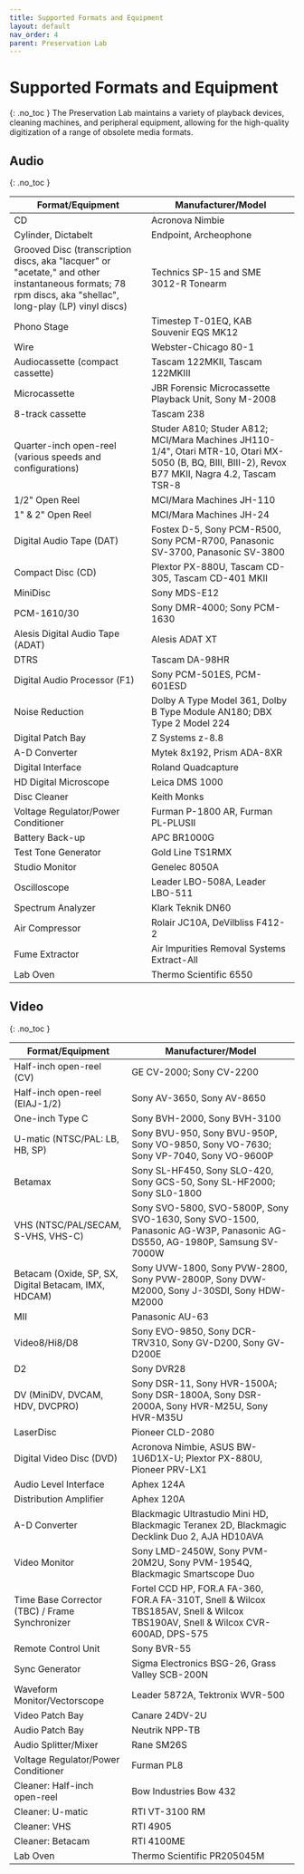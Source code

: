 ```yaml
---
title: Supported Formats and Equipment
layout: default
nav_order: 4
parent: Preservation Lab
---
```



# Supported Formats and Equipment
{: .no_toc }
The Preservation Lab maintains a variety of playback devices, cleaning machines, and peripheral equipment, allowing for the high-quality digitization of a range of obsolete media formats.

## Audio
{: .no_toc }

| **Format/Equipment** | **Manufacturer/Model** |
|   -----          |     -----      |  
|   CD      |  Acronova Nimbie |
|   Cylinder, Dictabelt      |  Endpoint, Archeophone |
|   Grooved Disc (transcription discs, aka "lacquer" or "acetate," and other instantaneous formats; 78 rpm discs, aka "shellac", long-play (LP) vinyl discs)      |  Technics SP-15 and SME 3012-R Tonearm |
|   Phono Stage      |  Timestep T-01EQ, KAB Souvenir EQS MK12 |
|   Wire      |  Webster-Chicago 80-1 |
|   Audiocassette (compact cassette)     |  Tascam 122MKII, Tascam 122MKIII |
|   Microcassette      |  JBR Forensic Microcassette Playback Unit, Sony M-2008 |
| 8-track cassette    | Tascam 238  |
|   Quarter-inch open-reel (various speeds and configurations)     |  Studer A810; Studer A812; MCI/Mara Machines JH110-1/4", Otari MTR-10, Otari MX-5050 (B, BQ, BIII, BIII-2), Revox B77 MKII, Nagra 4.2, Tascam TSR-8 |
|   1/2" Open Reel      |  MCI/Mara Machines JH-110 |
|   1" & 2" Open Reel      |  MCI/Mara Machines JH-24 |
|   Digital Audio Tape (DAT)      |  Fostex D-5, Sony PCM-R500, Sony PCM-R700, Panasonic SV-3700, Panasonic SV-3800 |
|   Compact Disc (CD)      |  Plextor PX-880U, Tascam CD-305, Tascam CD-401 MKII |
|   MiniDisc     |  Sony MDS-E12 |
|  PCM-1610/30     |  Sony DMR-4000; Sony PCM-1630 |
|   Alesis Digital Audio Tape (ADAT)     |  Alesis ADAT XT |
|   DTRS     |  Tascam DA-98HR |
|   Digital Audio Processor (F1)      |  Sony PCM-501ES, PCM-601ESD |
|   Noise Reduction      |  Dolby A Type Model 361, Dolby B Type Module AN180; DBX Type 2 Model 224 |
|   Digital Patch Bay      |  Z Systems z-8.8 |
|   A-D Converter      |  Mytek 8x192, Prism ADA-8XR |
|   Digital Interface     |  Roland Quadcapture |
|   HD Digital Microscope      |  Leica DMS 1000 |
|   Disc Cleaner      |  Keith Monks |
|   Voltage Regulator/Power Conditioner      |  Furman P-1800 AR, Furman PL-PLUSII |
|   Battery Back-up      |  APC BR1000G |
|   Test Tone Generator      |  Gold Line TS1RMX |
|   Studio Monitor      |  Genelec 8050A |
|   Oscilloscope      |  Leader LBO-508A, Leader LBO-511 |
|   Spectrum Analyzer      |  Klark Teknik DN60 |
|   Air Compressor      |  Rolair JC10A, DeVilbliss F412-2 |
|   Fume Extractor      |  Air Impurities Removal Systems Extract-All |
|   Lab Oven      |  Thermo Scientific 6550 |

## Video
{: .no_toc }

| **Format/Equipment** | **Manufacturer/Model** |
|   -----          |     -----      |  
|   Half-inch open-reel (CV)    |  GE CV-2000; Sony CV-2200 |
|   Half-inch open-reel (EIAJ-1/2)      |  Sony AV-3650, Sony AV-8650 |
|   One-inch Type C      | Sony BVH-2000, Sony BVH-3100 |
|   U-matic (NTSC/PAL: LB, HB, SP)      |  Sony BVU-950, Sony BVU-950P, Sony VO-9850, Sony VO-7630; Sony VP-7040, Sony VO-9600P |
|   Betamax      |  Sony SL-HF450, Sony SLO-420, Sony GCS-50, Sony SL-HF2000; Sony SL0-1800 |
|   VHS (NTSC/PAL/SECAM, S-VHS, VHS-C)      |  Sony SVO-5800, SVO-5800P, Sony SVO-1630, Sony SVO-1500, Panasonic AG-W3P, Panasonic AG-DS550, AG-1980P, Samsung SV-7000W |
|   Betacam (Oxide, SP, SX, Digital Betacam, IMX, HDCAM)      |  Sony UVW-1800, Sony PVW-2800, Sony PVW-2800P, Sony DVW-M2000, Sony J-30SDI, Sony HDW-M2000 |
|   MII      |  Panasonic AU-63 |
|   Video8/Hi8/D8      |  Sony EVO-9850, Sony DCR-TRV310, Sony GV-D200, Sony GV-D200E |
|   D2      |  Sony DVR28 |
|   DV (MiniDV, DVCAM, HDV, DVCPRO)      |  Sony DSR-11, Sony HVR-1500A; Sony DSR-1800A, Sony DSR-2000A, Sony HVR-M25U, Sony HVR-M35U |
|   LaserDisc      |  Pioneer CLD-2080 |
|   Digital Video Disc (DVD)      |  Acronova Nimbie, ASUS BW-1U6D1X-U; Plextor PX-880U, Pioneer PRV-LX1 |
|   Audio Level Interface      |  Aphex 124A |
|   Distribution Amplifier      |  Aphex 120A |
|   A-D Converter      |  Blackmagic Ultrastudio Mini HD, Blackmagic Teranex 2D, Blackmagic Decklink Duo 2, AJA HD10AVA |
|   Video Monitor      |  Sony LMD-2450W, Sony PVM-20M2U, Sony PVM-1954Q, Blackmagic Smartscope Duo |
|   Time Base Corrector (TBC) / Frame Synchronizer      |  Fortel CCD HP, FOR.A FA-360, FOR.A FA-310T, Snell & Wilcox TBS185AV, Snell & Wilcox TBS190AV, Snell & Wilcox CVR-600AD, DPS-575 |
|   Remote Control Unit      |  Sony BVR-55 |
|   Sync Generator      |  Sigma Electronics BSG-26, Grass Valley SCB-200N |
|   Waveform Monitor/Vectorscope     |  Leader 5872A, Tektronix WVR-500|
|   Video Patch Bay      |  Canare 24DV-2U |
|   Audio Patch Bay      |  Neutrik NPP-TB |
|   Audio Splitter/Mixer      |  Rane SM26S |
|   Voltage Regulator/Power Conditioner      |  Furman PL8 |
|   Cleaner: Half-inch open-reel   |  Bow Industries Bow 432 |
|   Cleaner: U-matic      |  RTI VT-3100 RM |
|   Cleaner: VHS      |  RTI 4905 |
|   Cleaner: Betacam      |  RTI 4100ME |
|   Lab Oven      |  Thermo Scientific PR205045M |
